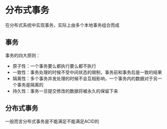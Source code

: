 # 分布式事务
在分布式系统中实现事务，实际上由多个本地事务组合而成

## 事务
事务的四大原则：
- 原子性：一个事务要么都执行要么都不执行
- 一致性：事务处理的时候不受中间状态的限制，事务前和事务后是一致的结果
- 隔离性：多个事务并发处理的时候不会互相影响，一个事务内的数据对于另一个事务是隔离的
- 持久性：事务一旦提交修改的数据将被永久的保留下来


## 分布式事务
一般而言分布式事务是不能满足不能满足ACID的
